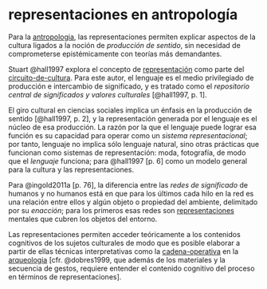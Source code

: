 # representaciones en antropología

Para la [antropologia](antropologia.md), las representaciones permiten explicar aspectos de la cultura ligados a la noción de *producción de sentido*, sin necesidad de comprometerse epistémicamente con teorías más demandantes.

Stuart @hall1997 explora el concepto de [representación](representaciones.md) como parte del [circuito-de-cultura](circuito-de-cultura.md). Para este autor, el lenguaje es el medio privilegiado de producción e intercambio de significado, y es tratado como el *repositorio central de significados y valores culturales* [@hall1997, p. 1].

El giro cultural en ciencias sociales implica un énfasis en la producción de sentido [@hall1997, p. 2], y la representación generada por el lenguaje es el núcleo de esa producción. La razón por la que el lenguaje puede lograr esa función es su capacidad para operar como un *sistema representacional*; por tanto, lenguaje no implica sólo lenguaje natural, sino otras prácticas que funcionan como sistemas de representación: moda, fotografía, de modo que el *lenguaje* funciona; para @hall1997 [p. 6] como un modelo general para la cultura y las representaciones.

Para @ingold2011a [p. 76], la diferencia entre las *redes de significado* de humanos y no humanos está en que para los últimos cada hilo en la red es una relación entre ellos y algún objeto o propiedad del ambiente, delimitado por su *enacción*; para los primeros esas redes son [representaciones](representaciones.md) mentales que cubren los objetos del entorno.

Las representaciones permiten acceder teóricamente a los contenidos cognitivos de los sujetos culturales de modo que es posible elaborar a partir de ellas técnicas interpretativas como la [cadena-operativa](cadena-operativa.md) en la [arqueologia](arqueologia.md) [cfr. @dobres1999, que además de los materiales y la secuencia de gestos, requiere entender el contenido cognitivo del proceso en términos de representaciones].
